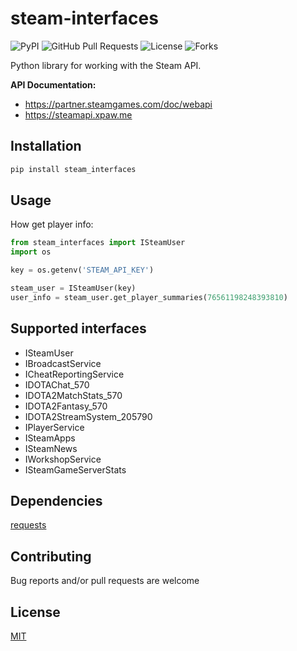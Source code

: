 # steam-interfaces
![PyPI](https://img.shields.io/pypi/v/steam_interfaces?color=orange) ![GitHub Pull Requests](https://img.shields.io/github/issues-pr/Weebp-Team/steam_interfaces?color=blueviolet) ![License](https://img.shields.io/pypi/l/steam_interfaces?color=blueviolet) ![Forks](https://img.shields.io/github/forks/Weebp-team/steam_interfaces?style=social)

Python library for working with the Steam API.

**API Documentation:** 
- https://partner.steamgames.com/doc/webapi
- https://steamapi.xpaw.me

## Installation

```sh
pip install steam_interfaces 
```

## Usage
How get player info:
```python
from steam_interfaces import ISteamUser
import os

key = os.getenv('STEAM_API_KEY')

steam_user = ISteamUser(key)
user_info = steam_user.get_player_summaries(76561198248393810)
``` 

## Supported interfaces
- ISteamUser
- IBroadcastService
- ICheatReportingService
- IDOTAChat_570
- IDOTA2MatchStats_570
- IDOTA2Fantasy_570
- IDOTA2StreamSystem_205790
- IPlayerService
- ISteamApps
- ISteamNews
- IWorkshopService
- ISteamGameServerStats

## Dependencies

[requests](https://pypi.org/project/requests/)

## Contributing

Bug reports and/or pull requests are welcome

## License

[MIT](https://choosealicense.com/licenses/mit/)